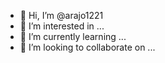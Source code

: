 - 👋 Hi, I’m @arajo1221
- 👀 I’m interested in ...
- 🌱 I’m currently learning ...
- 💞️ I’m looking to collaborate on ...
  

<!---
arajo1221/arajo1221 is a ✨ special ✨ repository because its `README.md` (this file) appears on your GitHub profile.
You can click the Preview link to take a look at your changes.
--->
